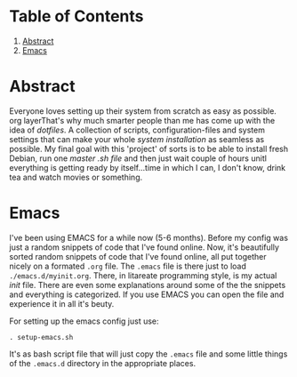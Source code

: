 
# Table of Contents

1.  [Abstract](#org2699a84)
2.  [Emacs](#org2d300be)



<a id="org2699a84"></a>

# Abstract

Everyone loves setting up their system from scratch as easy as possible. org layerThat's why much smarter people than me has come up with the idea of *dotfiles*. A collection of scripts, configuration-files and system settings that can make your whole *system installation* as seamless as possible. My final goal with this 'project' of sorts is to be able to install fresh Debian, run one *master .sh file* and then just wait couple of hours unitl everything is getting ready by itself&#x2026;time in which I can, I don't know, drink tea and watch movies or something.


<a id="org2d300be"></a>

# Emacs

I've been using EMACS for a while now (5-6 months). Before my config was just a random snippets of code that I've found online. Now, it's beautifully sorted random snippets of code that I've found online, all put together nicely on a formated `.org` file. The `.emacs` file is there just to load `./emacs.d/myinit.org`. There, in litareate programming style, is my actual *init* file. There are even some explanations around some of the the snippets and everything is categorized. If you use EMACS you can open the file and experience it in all it's beuty.
  
For setting up the emacs config just use:

    . setup-emacs.sh

It's as bash script file that will just copy the `.emacs` file and some little things of the `.emacs.d` directory in the appropriate places.

